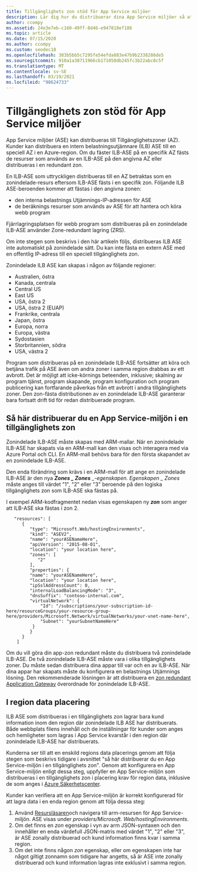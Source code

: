 ```yaml
---
title: Tillgänglighets zon stöd för App Service miljöer
description: Lär dig hur du distribuerar dina App Service miljöer så att dina appar är zoner-redundanta.
author: ccompy
ms.assetid: 24e3e7eb-c160-49ff-8d46-e947818ef186
ms.topic: article
ms.date: 07/15/2020
ms.author: ccompy
ms.custom: seodec18
ms.openlocfilehash: 383b5bb5c7295fe54efda883e47b9b2338286de5
ms.sourcegitcommit: 910a1a38711966cb171050db245fc3b22abc8c5f
ms.translationtype: MT
ms.contentlocale: sv-SE
ms.lasthandoff: 03/19/2021
ms.locfileid: "98624733"
---
```

# <a name="availability-zone-support-for-app-service-environments"></a>Tillgänglighets zon stöd för App Service miljöer

App Service miljöer (ASE) kan distribueras till Tillgänglighetszoner (AZ).  Kunder kan distribuera en intern belastningsutjämnare (ILB) ASE till en speciell AZ i en Azure-region. Om du fäster ILB-ASE på en specifik AZ fästs de resurser som används av en ILB-ASE på den angivna AZ eller distribueras i en redundant zon.  

En ILB-ASE som uttryckligen distribueras till en AZ betraktas som en zonindelade-resurs eftersom ILB-ASE fästs i en specifik zon. Följande ILB ASE-beroenden kommer att fästas i den angivna zonen:

- den interna belastnings Utjämnings-IP-adressen för ASE
- de beräknings resurser som används av ASE för att hantera och köra webb program

Fjärrlagringsplatsen för webb program som distribueras på en zonindelade ILB-ASE använder Zone-redundant lagring (ZRS).

Om inte stegen som beskrivs i den här artikeln följs, distribueras ILB ASE inte automatiskt på zonindelade sätt. Du kan inte fästa en extern ASE med en offentlig IP-adress till en speciell tillgänglighets zon. 

Zonindelade ILB ASE kan skapas i någon av följande regioner:

- Australien, östra
- Kanada, centrala
- Central US
- East US
- USA, östra 2
- USA, östra 2 (EUAP)
- Frankrike, centrala 
- Japan, östra
- Europa, norra
- Europa, västra
- Sydostasien
- Storbritannien, södra
- USA, västra 2

Program som distribueras på en zonindelade ILB-ASE fortsätter att köra och betjäna trafik på ASE även om andra zoner i samma region drabbas av ett avbrott.  Det är möjligt att icke-körnings beteenden, inklusive; skalning av program tjänst, program skapande, program konfiguration och program publicering kan fortfarande påverkas från ett avbrott i andra tillgänglighets zoner. Den zon-fästa distributionen av en zonindelade ILB-ASE garanterar bara fortsatt drift tid för redan distribuerade program.

## <a name="how-to-deploy-an-app-service-environment-in-an-availability-zone"></a>Så här distribuerar du en App Service-miljön i en tillgänglighets zon ##

Zonindelade ILB-ASE måste skapas med ARM-mallar. När en zonindelade ILB-ASE har skapats via en ARM-mall kan den visas och interagera med via Azure Portal och CLI.  En ARM-mall behövs bara för den första skapandet av en zonindelade ILB-ASE.

Den enda förändring som krävs i en ARM-mall för att ange en zonindelade ILB-ASE är den nya ***Zones _ Zones** _-egenskapen. Egenskapen _ *_Zones_** måste anges till värdet "1", "2" eller "3" beroende på den logiska tillgänglighets zon som ILB-ASE ska fästas på.

I exempel ARM-kodfragmentet nedan visas egenskapen ny ***zon*** som anger att ILB-ASE ska fästas i zon 2.

```
   "resources": [
      {
         "type": "Microsoft.Web/hostingEnvironments",
         "kind": "ASEV2",
         "name": "yourASENameHere",
         "apiVersion": "2015-08-01",
         "location": "your location here",
         "zones": [
            "2"
         ],
         "properties": {
         "name": "yourASENameHere",
         "location": "your location here",
         "ipSslAddressCount": 0,
         "internalLoadBalancingMode": "3",
         "dnsSuffix": "contoso-internal.com",
         "virtualNetwork": {
             "Id": "/subscriptions/your-subscription-id-here/resourceGroups/your-resource-group-here/providers/Microsoft.Network/virtualNetworks/your-vnet-name-here",
             "Subnet": "yourSubnetNameHere"
          }
         }
      }
    ]
```

Om du vill göra din app-zon redundant måste du distribuera två zonindelade ILB-ASE. De två zonindelade ILB-ASE måste vara i olika tillgänglighets zoner. Du måste sedan distribuera dina appar till var och en av ILB-ASE. När dina appar har skapats måste du konfigurera en belastnings Utjämnings lösning. Den rekommenderade lösningen är att distribuera en [zon redundant Application Gateway](../../application-gateway/application-gateway-autoscaling-zone-redundant.md) överordnade för zonindelade ILB-ASE. 

## <a name="in-region-data-residency"></a>I region data placering ##

ILB ASE som distribueras i en tillgänglighets zon lagrar bara kund information inom den region där zonindelade ILB ASE har distribuerats. Både webbplats filens innehåll och de inställningar för kunder som anges och hemligheter som lagras i App Service kvarstår i den region där zonindelade ILB-ASE har distribuerats.

Kunderna ser till att en enskild regions data placerings genom att följa stegen som beskrivs tidigare i avsnittet "så här distribuerar du en App Service-miljön i en tillgänglighets zon". Genom att konfigurera en App Service-miljön enligt dessa steg, uppfyller en App Service-miljön som distribueras i en tillgänglighets zon i placering krav för region data, inklusive de som anges i [Azure Säkerhetscenter](https://azuredatacentermap.azurewebsites.net/).

Kunder kan verifiera att en App Service-miljön är korrekt konfigurerad för att lagra data i en enda region genom att följa dessa steg: 

1. Använd [Resursläsaren](https://resources.azure.com)och navigera till arm-resursen för App Service-miljön.  ASE visas under *providers/Microsoft. Web/hostingEnvironments*.
2. Om det finns en *zon* egenskap i vyn av arm JSON-syntaxen och den innehåller en enda värdefull JSON-matris med värdet "1", "2" eller "3", är ASE zonally distribuerad och kund information finns kvar i samma region.
2. Om det inte finns någon *zon* egenskap, eller om egenskapen inte har något giltigt zonnamn som tidigare har angetts, så är ASE inte zonally distribuerad och kund information lagras inte exklusivt i samma region.
